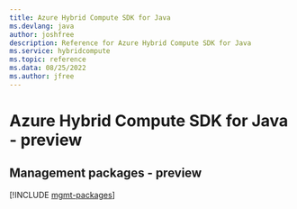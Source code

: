 ```yaml
---
title: Azure Hybrid Compute SDK for Java
ms.devlang: java
author: joshfree
description: Reference for Azure Hybrid Compute SDK for Java
ms.service: hybridcompute
ms.topic: reference
ms.data: 08/25/2022
ms.author: jfree
---
```

# Azure Hybrid Compute SDK for Java - preview

## Management packages - preview
[!INCLUDE [mgmt-packages](hybrid-compute-mgmt-index.md)]